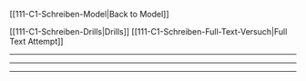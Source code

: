 [[111-C1-Schreiben-Model|Back to Model]]

[[111-C1-Schreiben-Drills|Drills]]
[[111-C1-Schreiben-Full-Text-Versuch|Full Text Attempt]]

----
---



---

